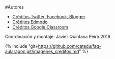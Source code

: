 #Autores

* [Créditos Twitter, Facebook, Blogger](https://catedu.gitbooks.io/soportes-informaticos-para-la-formacion-del-profe/content/creditos.html) 
* [Créditos Edmodo](https://catedu.gitbooks.io/curso-de-edmodo/content/creditos.html)
* [Créditos Google Classroom](https://catedu.gitbooks.io/google-classroom-2018/content/creditos.html)

Coordinación y montaje: Javier Quintana Peiró 2019

{% include "git+https://github.com/catedu/faq-aularagon.git/imagenes_creditos.md" %}